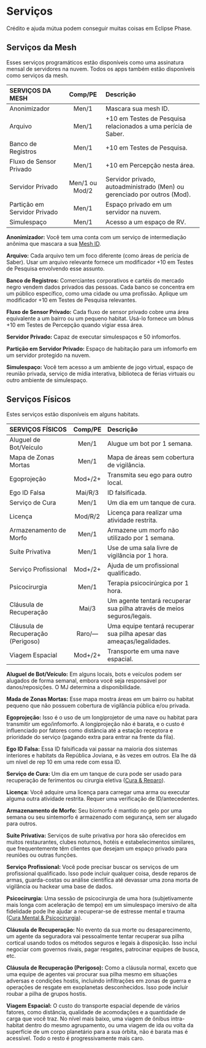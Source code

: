 # Serviços

Crédito e ajuda mútua podem conseguir muitas coisas em Eclipse Phase.

## Serviços da Mesh

Esses serviços programáticos estão disponíveis como uma assinatura mensal de servidores na nuvem. Todos os apps também estão disponíveis como serviços da mesh.

<!--sort-->

| SERVIÇOS DA MESH             | Comp/<!-- CLEANED wbr -->PE | Descrição                                                                |
|:---------------------------- |:-------------------------------------:|:------------------------------------------------------------------------ |
| Anonimizador                 |                 Men/1                 | Mascara sua mesh ID.                                                     |
| Arquivo                      |                 Men/1                 | +10 em Testes de Pesquisa relacionados a uma perícia de Saber.           |
| Banco de Registros           |                 Men/1                 | +10 em Testes de Pesquisa.                                               |
| Fluxo de Sensor Privado      |                 Men/1                 | +10 em Percepção nesta área.                                             |
| Servidor Privado             |            Men/1 ou Mod/2             | Servidor privado, autoadministrado (Men) ou gerenciado por outros (Mod). |
| Partição em Servidor Privado |                 Men/1                 | Espaço privado em um servidor na nuvem.                                  |
| Simulespaço                  |                 Men/1                 | Acesso a um espaço de RV.                                                |

<!--sort-->

**Anonimizador:** Você tem uma conta com um serviço de intermediação anônima que mascara a sua [Mesh ID](../13/05-authentication-and-encryption.md#mesh-id).

**Arquivo:** Cada arquivo tem um foco diferente (como áreas de perícia de Saber). Usar um arquivo relevante fornece um modificador +10 em Testes de Pesquisa envolvendo esse assunto.

**Banco de Registros:** Comerciantes corporativos e cartéis do mercado negro vendem dados privados das pessoas. Cada banco se concentra em um público específico, como uma cidade ou uma profissão. Aplique um modificador +10 em Testes de Pesquisa relevantes.

**Fluxo de Sensor Privado:** Cada fluxo de sensor privado cobre uma área equivalente a um bairro ou um pequeno habitat. Usá-lo fornece um bônus +10 em Testes de Percepção quando vigiar essa área.

**Servidor Privado:** Capaz de executar simulespaços e 50 infomorfos.

**Partição em Servidor Privado:** Espaço de habitação para um infomorfo em um servidor protegido na nuvem.

**Simulespaço:** Você tem acesso a um ambiente de jogo virtual, espaço de reunião privada, serviço de mídia interativa, biblioteca de férias virtuais ou outro ambiente de simulespaço.

<!--sort-end-->

## Serviços Físicos

Estes serviços estão disponíveis em alguns habitats.

<!--sort-->

| SERVIÇOS FÍSICOS                   | Comp/<!-- CLEANED wbr -->PE | Descrição                                                              |
|:---------------------------------- |:-------------------------------------:|:---------------------------------------------------------------------- |
| Aluguel de Bot/Veículo             |                 Men/1                 | Alugue um bot por 1 semana.                                            |
| Mapa de Zonas Mortas               |                 Men/1                 | Mapa de áreas sem cobertura de vigilância.                             |
| Egoprojeção                        |                Mod+/2+                | Transmita seu ego para outro local.                                    |
| Ego ID Falsa                       |                Mai/R/3                | ID falsificada.                                                        |
| Serviço de Cura                    |                 Men/1                 | Um dia em um tanque de cura.                                           |
| Licença                            |                Mod/R/2                | Licença para realizar uma atividade restrita.                          |
| Armazenamento de Morfo             |                 Men/1                 | Armazene um morfo não utilizado por 1 semana.                          |
| Suíte Privativa                    |                 Men/1                 | Use de uma sala livre de vigilância por 1 hora.                        |
| Serviço Profissional               |                Mod+/2+                | Ajuda de um profissional qualificado.                                  |
| Psicocirurgia                      |                 Men/1                 | Terapia psicocirúrgica por 1 hora.                                     |
| Cláusula de Recuperação            |                 Mai/3                 | Um agente tentará recuperar sua pilha através de meios seguros/legais. |
| Cláusula de Recuperação (Perigoso) |                Raro/—                 | Uma equipe tentará recuperar sua pilha apesar das ameaças/legalidades. |
| Viagem Espacial                    |                Mod+/2+                | Transporte em uma nave espacial.                                       |

<!--sort-->

**Aluguel de Bot/Veículo:** Em alguns locais, bots e veículos podem ser alugados de forma semanal, embora você seja responsável por danos/reposições. O MJ determina a disponibilidade.

**Mada de Zonas Mortas:** Esse mapa mostra áreas em um bairro ou habitat pequeno que não possuem cobertura de vigilância pública e/ou privada.

**Egoprojeção:** Isso é o uso de um longiprojetor de uma nave ou habitat para transmitir um ego/infomorfo. A longiprojeção não é barata, e o custo é influenciado por fatores como distância até a estação receptora e prioridade do serviço (pagando extra para entrar na frente da fila).

**Ego ID Falsa:** Essa ID falsificada vai passar na maioria dos sistemas interiores e habitats da República Joviana, e às vezes em outros. Ela lhe dá um nível de rep 10 em uma rede com essa ID.

**Serviço de Cura:** Um dia em um tanque de cura pode ser usado para recuperação de ferimentos ou cirurgia eletiva ([Cura & Reparo](../12/17-healing-and-repair.md)).

**Licença:** Você adquire uma licença para carregar uma arma ou executar alguma outra atividade restrita. Requer uma verificação de ID/antecedentes.

**Armazenamento de Morfo:** Seu biomorfo é mantido no gelo por uma semana ou seu sintemorfo é armazenado com segurança, sem ser alugado para outros.

**Suíte Privativa:** Serviços de suíte privativa por hora são oferecidos em muitos restaurantes, clubes noturnos, hotéis e estabelecimentos similares, que frequentemente têm clientes que desejam um espaço privado para reuniões ou outras funções.

**Serviço Profissional:** Você pode precisar buscar os serviços de um profissional qualificado. Isso pode incluir qualquer coisa, desde reparos de armas, guarda-costas ou análise científica até devassar uma zona morta de vigilância ou hackear uma base de dados.

**Psicocirurgia:** Uma sessão de psicocirurgia de uma hora (subjetivamente mais longa com aceleração de tempo) em um simulespaço imersivo de alta fidelidade pode lhe ajudar a recuperar-se de estresse mental e trauma ([Cura Mental & Psicocirurgia](../12/19-mental-healing-and-psychosurgery.md)).

**Cláusula de Recuperação:** No evento da sua morte ou desaparecimento, um agente da seguradora vai pessoalmente tentar recuperar sua pilha cortical usando todos os métodos seguros e legais à disposição. Isso inclui negociar com governos rivais, pagar resgates, patrocinar equipes de busca, etc.

**Cláusula de Recuperação (Perigoso):** Como a cláusula normal, exceto que uma equipe de agentes vai procurar sua pilha mesmo em situações adversas e condições hostis, incluindo infiltrações em zonas de guerra e operações de resgate em exoplanetas desconhecidos. Isso pode incluir roubar a pilha de grupos hostis.

**Viagem Espacial:** O custo do transporte espacial depende de vários fatores, como distância, qualidade de acomodações e a quantidade de carga que você traz. No nível mais baixo, uma viagem de ônibus intra-habitat dentro do mesmo agrupamento, ou uma viagem de ida ou volta da superfície de um corpo planetário para a sua órbita, não é barata mas é acessível. Todo o resto é progressivamente mais caro.

<!--sort-end-->


